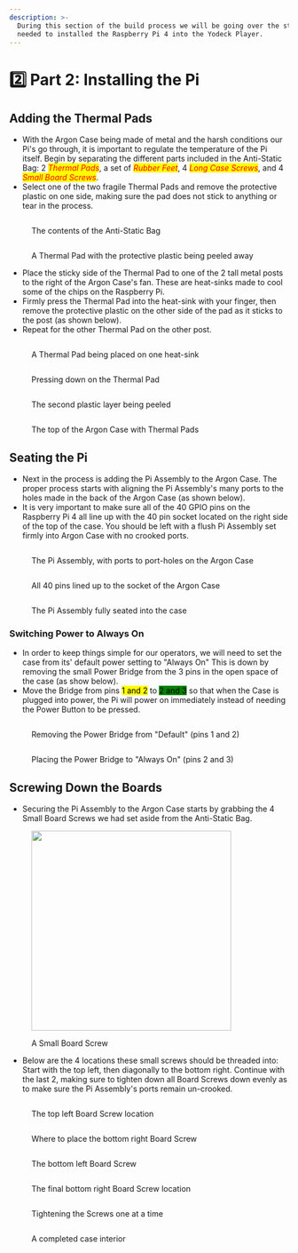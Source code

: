 ```yaml
---
description: >-
  During this section of the build process we will be going over the steps
  needed to installed the Raspberry Pi 4 into the Yodeck Player.
---
```


# 2️⃣ Part 2: Installing the Pi

## Adding the Thermal Pads

* With the Argon Case being made of metal and the harsh conditions our Pi's go through, it is important to regulate the temperature of the Pi itself. Begin by separating the different parts included in the Anti-Static Bag: 2 _<mark style="color:red;">Thermal Pads</mark>_, a set of _<mark style="color:red;">Rubber Feet</mark>_, 4 _<mark style="color:red;">Long Case Screws</mark>_, and 4 _<mark style="color:red;">Small Board Screws</mark>_.
* Select one of the two fragile Thermal Pads and remove the protective plastic on one side, making sure the pad does not stick to anything or tear in the process.

<div>

<figure><img src="../../../../.gitbook/assets/IMG_1298 Medium.jpeg" alt=""><figcaption><p>The contents of the Anti-Static Bag</p></figcaption></figure>

 

<figure><img src="../../../../.gitbook/assets/IMG_1300 Medium.jpeg" alt=""><figcaption><p>A Thermal Pad with the protective plastic being peeled away</p></figcaption></figure>

</div>

* Place the sticky side of the Thermal Pad to one of the 2 tall metal posts to the right of the Argon Case's fan. These are heat-sinks made to cool some of the chips on the Raspberry Pi.
* Firmly press the Thermal Pad into the heat-sink with your finger, then remove the protective plastic on the other side of the pad as it sticks to the post (as shown below).
* Repeat for the other Thermal Pad on the other post.

<div data-full-width="true">

<figure><img src="../../../../.gitbook/assets/IMG_1301 Medium.jpeg" alt=""><figcaption><p>A Thermal Pad being placed on one heat-sink</p></figcaption></figure>

 

<figure><img src="../../../../.gitbook/assets/IMG_1302 Medium.jpeg" alt=""><figcaption><p>Pressing down on the Thermal Pad</p></figcaption></figure>

 

<figure><img src="../../../../.gitbook/assets/IMG_1304 Medium.jpeg" alt=""><figcaption><p>The second plastic layer being peeled</p></figcaption></figure>

 

<figure><img src="../../../../.gitbook/assets/IMG_1305 Medium.jpeg" alt=""><figcaption><p>The top of the Argon Case with Thermal Pads</p></figcaption></figure>

</div>

## Seating the Pi

* Next in the process is adding the Pi Assembly to the Argon Case. The proper process starts with aligning the Pi Assembly's many ports to the holes made in the back of the Argon Case (as shown below).
* It is very important to make sure all of the 40 GPIO pins on the Raspberry Pi 4 all line up with the 40 pin socket located on the right side of the top of the case. You should be left with a flush Pi Assembly set firmly into Argon Case with no crooked ports.

<div data-full-width="true">

<figure><img src="../../../../.gitbook/assets/IMG_1306 Medium.jpeg" alt=""><figcaption><p>The Pi Assembly, with ports to port-holes on the Argon Case</p></figcaption></figure>

 

<figure><img src="../../../../.gitbook/assets/IMG_1307 Medium.jpeg" alt=""><figcaption><p>All 40 pins lined up to the socket of the Argon Case</p></figcaption></figure>

 

<figure><img src="../../../../.gitbook/assets/IMG_1308 Medium.jpeg" alt=""><figcaption><p>The Pi Assembly fully seated into the case</p></figcaption></figure>

</div>

### Switching Power to Always On

* In order to keep things simple for our operators, we will need to set the case from its' default power setting to "Always On" This is down by removing the small Power Bridge from the 3 pins in the open space of the case (as show below).
* Move the Bridge from pins <mark style="background-color:yellow;">1 and 2</mark> to <mark style="background-color:green;">2 and 3</mark> so that when the Case is plugged into power, the Pi will power on immediately instead of needing the Power Button to be pressed.

<div>

<figure><img src="../../../../.gitbook/assets/IMG_1309 Medium.jpeg" alt=""><figcaption><p>Removing the Power Bridge from "Default" (pins 1 and 2)</p></figcaption></figure>

 

<figure><img src="../../../../.gitbook/assets/IMG_1310 Medium.jpeg" alt=""><figcaption><p>Placing the Power Bridge to "Always On" (pins 2 and 3)</p></figcaption></figure>

</div>

## Screwing Down the Boards

* Securing the Pi Assembly to the Argon Case starts by grabbing the 4 Small Board Screws we had set aside from the Anti-Static Bag.

<figure><img src="../../../../.gitbook/assets/IMG_1311 Medium.jpeg" alt="" width="360"><figcaption><p>A Small Board Screw</p></figcaption></figure>

* Below are the 4 locations these small screws should be threaded into: Start with the top left, then diagonally to the bottom right. Continue with the last 2, making sure to tighten down all Board Screws down evenly as to make sure the Pi Assembly's ports remain un-crooked.

<div data-full-width="true">

<figure><img src="../../../../.gitbook/assets/IMG_1315 Medium.jpeg" alt=""><figcaption><p>The top left Board Screw location</p></figcaption></figure>

 

<figure><img src="../../../../.gitbook/assets/IMG_1316 Medium.jpeg" alt=""><figcaption><p>Where to place the bottom right Board Screw</p></figcaption></figure>

 

<figure><img src="../../../../.gitbook/assets/IMG_1317 Medium.jpeg" alt=""><figcaption><p>The bottom left Board Screw</p></figcaption></figure>

</div>

<div data-full-width="true">

<figure><img src="../../../../.gitbook/assets/IMG_1318 Medium.jpeg" alt=""><figcaption><p>The final bottom right Board Screw location</p></figcaption></figure>

 

<figure><img src="../../../../.gitbook/assets/IMG_1319 Medium.jpeg" alt=""><figcaption><p>Tightening the Screws one at a time</p></figcaption></figure>

 

<figure><img src="../../../../.gitbook/assets/IMG_1320 Medium.jpeg" alt=""><figcaption><p>A completed case interior</p></figcaption></figure>

</div>

